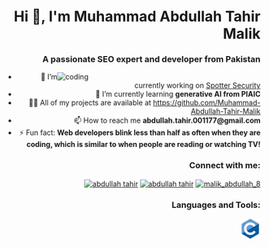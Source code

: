 <h1 align="right">Hi 👋, I'm Muhammad Abdullah Tahir Malik</h1>
<h3 align="right">A passionate SEO expert and developer from Pakistan</h3>

<img align="right" alt="coding" width="400" src="https://i.pinimg.com/originals/81/17/8b/81178b47a8598f0c81c4799f2cdd4057.gif">

<ul align="right">
  <li>🔭 I’m currently working on <a href="https://www.spottersecurity.com/">Spotter Security</a></li>
  <li>🌱 I’m currently learning <strong>generative AI from PIAIC</strong></li>
  <li>👨‍💻 All of my projects are available at <a href="https://github.com/Muhammad-Abdullah-Tahir-Malik">https://github.com/Muhammad-Abdullah-Tahir-Malik</a></li>
  <li>📫 How to reach me <strong>abdullah.tahir.001177@gmail.com</strong></li>
  <li>⚡ Fun fact: <strong>Web developers blink less than half as often when they are coding, which is similar to when people are reading or watching TV!</strong></li>
</ul>

<h3 align="right">Connect with me:</h3>
<p align="right">
  <a href="https://linkedin.com/in/abdullah tahir" target="blank"><img align="center" src="https://raw.githubusercontent.com/rahuldkjain/github-profile-readme-generator/master/src/images/icons/Social/linked-in-alt.svg" alt="abdullah tahir" height="30" width="40" /></a>
  <a href="https://fb.com/abdullah tahir" target="blank"><img align="center" src="https://raw.githubusercontent.com/rahuldkjain/github-profile-readme-generator/master/src/images/icons/Social/facebook.svg" alt="abdullah tahir" height="30" width="40" /></a>
  <a href="https://instagram.com/malik_abdullah_8" target="blank"><img align="center" src="https://raw.githubusercontent.com/rahuldkjain/github-profile-readme-generator/master/src/images/icons/Social/instagram.svg" alt="malik_abdullah_8" height="30" width="40" /></a>
</p>

<h3 align="right">Languages and Tools:</h3>
<p align="right"> 
  <a href="https://www.cprogramming.com/" target="_blank" rel="noreferrer"> 
    <img src="https://raw.githubusercontent.com/devicons/devicon/master/icons/c/c-original.svg" alt="c" width="40" height="40"/> 
  </a> 
  <a href="https://www.w3schools.com/cpp/" target="_blank" rel="noreferrer"> 
    <img src="https://
